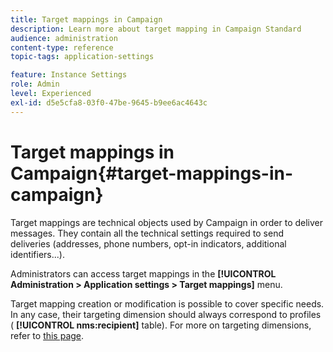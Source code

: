 ```yaml
---
title: Target mappings in Campaign
description: Learn more about target mapping in Campaign Standard
audience: administration
content-type: reference
topic-tags: application-settings

feature: Instance Settings
role: Admin
level: Experienced
exl-id: d5e5cfa8-03f0-47be-9645-b9ee6ac4643c
---
```

# Target mappings in Campaign{#target-mappings-in-campaign}

Target mappings are technical objects used by Campaign in order to deliver messages. They contain all the technical settings required to send deliveries (addresses, phone numbers, opt-in indicators, additional identifiers...).

Administrators can access target mappings in the **[!UICONTROL Administration > Application settings > Target mappings]** menu.

Target mapping creation or modification is possible to cover specific needs. In any case, their targeting dimension should always correspond to profiles ( **[!UICONTROL nms:recipient]** table). For more on targeting dimensions, refer to [this page](../../automating/using/query.md#targeting-dimensions-and-resources).
